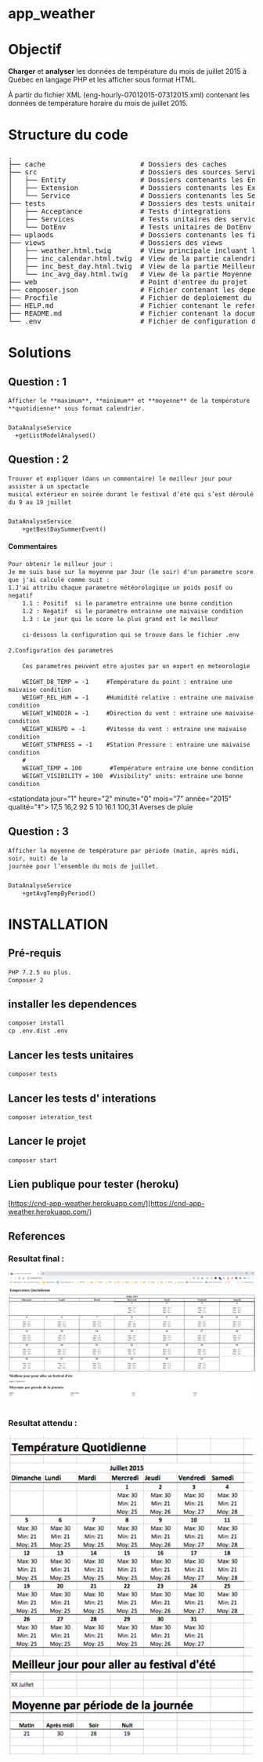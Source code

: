 # app_weather

# Objectif

**Charger** et **analyser** les données de température du mois de juillet 2015 à Québec en langage PHP et les afficher
sous format HTML.

À partir du fichier XML (eng-hourly-07012015-07312015.xml) contenant les données de température horaire du mois de
juillet 2015.

# Structure du code
<pre>
.
├── cache                       # Dossiers des caches        
├── src                         # Dossiers des sources Service ,Entity et Extensions Twig 
│   ├── Entity                  # Dossiers contenants les Entites 
│   ├── Extension               # Dossiers contenants les Extensions (twig) 
│   └── Service                 # Dossiers contenants les Services 
├── tests                       # Dossiers des tests unitaires et integrations
│   ├── Acceptance              # Tests d'integrations
│   ├── Services                # Tests unitaires des services
│   └── DotEnv                  # Tests unitaires de DotEnv .env (chargement fichier de parametres)
├── uplaods                     # Dossiers contenants les fichiers XML etc..
├── views                       # Dossiers des views  
│   ├── weather.html.twig       # View principale incluant les autres templates
│   ├── inc_calendar.html.twig  # View de la partie calendrier : Température Quotidienne
│   ├── inc_best_day.html.twig  # View de la partie Meilleur jour pour aller au festival d'été
│   └── inc_avg_day.html.twig   # View de la partie Moyenne par pérode de la journée
├── web                         # Point d'entree du projet
├── composer.json               # Fichier contenant les dependances  du projet
├── Procfile                    # Fichier de deploiement du cloud heroku
├── HELP.md                     # Fichier contenant le reference des dependances utilisees 
├── README.md                   # Fichier contenant la documentation du projet
└── .env                        # Fichier de configuration des parametres du projet
</pre>

# Solutions 

## Question : 1
    Afficher le **maximum**, **minimum** et **moyenne** de la température **quotidienne** sous format calendrier.

### 

    DataAnalyseService 
      +getListModelAnalysed()

## Question : 2
    Trouver et expliquer (dans un commentaire) le meilleur jour pour assister à un spectacle
    musical extérieur en soirée durant le festival d’été qui s’est déroulé du 9 au 19 juillet

### 

    DataAnalyseService
        +getBestDaySummerEvent()

#### Commentaires
    Pour obtenir le milleur jour : 
    Je me suis basé sur la moyenne par Jour (le soir) d'un parametre score que j'ai calculé comme suit :
    1.J'ai attribu chaque parametre météorologique un poids posif ou negatif
        1.1 : Positif  si le parametre entrainne une bonne condition 
        1.2 : Negatif  si le parametre entrainne une maivaise condition 
        1.3 : Le jour qui le score le plus grand est le meilleur

        ci-dessous la configuration qui se trouve dans le fichier .env

    2.Configuration des parametres 

        Ces parametres peuvent etre ajustes par un expert en meteorologie

        WEIGHT_DB_TEMP = -1     #Température du point : entraine une maivaise condition
        WEIGHT_REL_HUM = -1     #Humidité relative : entraine une maivaise condition
        WEIGHT_WINDDIR = -1     #Direction du vent : entraine une maivaise condition
        WEIGHT_WINSPD = -1      #Vitesse du vent : entraine une maivaise condition
        WEIGHT_STNPRESS = -1    #Station Pressure : entraine une maivaise condition
        # 
        WEIGHT_TEMP = 100        #Température entraine une bonne condition
        WEIGHT_VISIBILITY = 100  #Visibility" units: entraine une bonne condition

<stationdata jour="1" heure="2" minute="0" mois="7" année="2015" qualité="‡">
<temp description="Température" units="°C">17,5</temp>
<dptemp description="Température du point de rosée" units="°C">16,2</dptemp>
<relhum description="Humidité relative" units="%">92</relhum>
<winddir description="Direction du vent" units="10s deg">5</winddir>
<windspd description="Vitesse du vent" units="km/h">10</windspd>
<visibility description="Visibility" units="km">16.1</visibility>
<stnpress description="Station Pressure" units="kPa">100,31</stnpress>
<humidex description="Humidex"/>
<windchill description="Froid éolien"/>
<weather description="Weather">Averses de pluie</weather>
</stationdata>

## Question : 3
    Afficher la moyenne de température par période (matin, après midi, soir, nuit) de la
    journée pour l’ensemble du mois de juillet.

### 

    DataAnalyseService
        +getAvgTempByPeriod()


# INSTALLATION

## Pré-requis
    PHP 7.2.5 ou plus.
    Composer 2 
## installer les dependences

    composer install
    cp .env.dist .env

## Lancer les tests unitaires
    composer tests

## Lancer les tests d' interations
    composer interation_test

## Lancer le projet
    composer start

## Lien publique pour tester (heroku)

[https://cnd-app-weather.herokuapp.com/](https://cnd-app-weather.herokuapp.com/)


## References 

### Resultat final  :

![uploads/resultat.png](uploads/resultat.png)
### Resultat attendu :

![uploads/resultat_attendu.png](uploads/resultat_attendu.png)